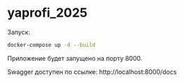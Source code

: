 # yaprofi_2025

Запуск:

```bash
docker-compose up -d --build
```

Приложение будет запущено на порту 8000.

Swagger доступен по ссылке: http://localhost:8000/docs
